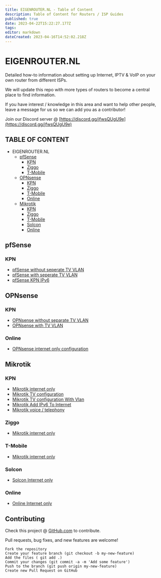 ```yaml
---
title: EIGENROUTER.NL - Table of Content
description: Table of Content for Routers / ISP Guides
published: true
date: 2023-04-22T15:22:27.177Z
tags: 
editor: markdown
dateCreated: 2023-04-16T14:52:02.218Z
---
```


# EIGENROUTER</AREA>.NL

Detailed how-to information about setting up Internet, IPTV & VoIP on your own router from different ISPs.

We will update this repo with more types of routers to become a central place to find information.

If you have interest / knowledge in this area and want to help other people, leave a message for us so we can add you as a contributor!

Join our Discord server @ [https://discord.gg/jfwsQUgU9e](https://discord.gg/jfwsQUgU9e)

## TABLE OF CONTENT

- EIGENROUTER</area>.NL
  - [pfSense](#pfsense)
    - [KPN](#kpn)
    - [Ziggo](#ziggo)
    - [T-Mobile](#t-mobile)
  - [OPNsense](#opnsense)
    - [KPN](#kpn-1)
    - [Ziggo](#ziggo-1)
    - [T-Mobile](#t-mobile-1)
    - [Online](#online)
  - [Mikrotik](#mikrotik)
    - [KPN](#kpn-2)
    - [Ziggo](#ziggo-2)
    - [T-Mobile](#t-mobile-2)
    - [Solcon](#solcon)
    - [Online](#online-1)
  

## pfSense

### KPN
* [pfSense without seperate TV VLAN](/guides/pfsense/kpn/pfSense-without-vlan.md)
* [pfSense with seperate TV VLAN](/guides/pfsense/kpn/pfSense-with-vlan.md)
* [pfSense KPN IPv6](/guides/pfsense/kpn/pfSense-ipv6.md)

## OPNsense

### KPN
* [OPNsense without separate TV VLAN](/guides/opnsense/kpn/opnsense-without-vlan.md)
* [OPNsense with TV VLAN](/guides/opnsense/kpn/opnsense-with-vlan.md)

### Online
* [OPNsense internet only configuration](/guides/opnsense/online/opnsense-internet-only.md)

## Mikrotik

### KPN
* [Mikrotik internet only](/guides/mikrotik/kpn/Mikrotik-Internet-only.md)
* [Mikrotik TV configuration](/guides/mikrotik/kpn/Mikrotik-tv-settings.md)
* [Mikrotik TV configuration With Vlan](/guides/mikrotik/kpn/Mikrotik-tv-settings-with-vlan.md)
* [Mikrotik Add IPv6 To Internet](/guides/mikrotik/kpn/Mikrotik-toevoegen-van-ipv6-aan-internet-only.md)
* [Mikrotik voice / telephony](/guides/mikrotik/kpn/Mikrotik-voice-telephony.md)

### Ziggo
* [Mikrotik internet only](/guides/mikrotik/ziggo/Mikrotik-internet-only.md)

### T-Mobile
* [Mikrotik internet only](/guides/mikrotik/t-mobile/Mikrotik-Internet-only.md)

### Solcon
* [Solcon Internet only](/guides/mikrotik/solcon/Mikrotik-Internet-only.md)  

### Online
* [Online Internet only](/guides/mikrotik/online/Mikrotik-Internet-only.md)


## Contributing

Check this project @ [GitHub.com](https://github.com/Eigenrouter/eigenrouter) to contribute.

Pull requests, bug fixes, and new features are welcome!

```
Fork the repository
Create your feature branch (git checkout -b my-new-feature)
Add the files ( git add .)
Commit your changes (git commit -a -m 'Add some feature')
Push to the branch (git push origin my-new-feature)
Create new Pull Request on GitHub
```
